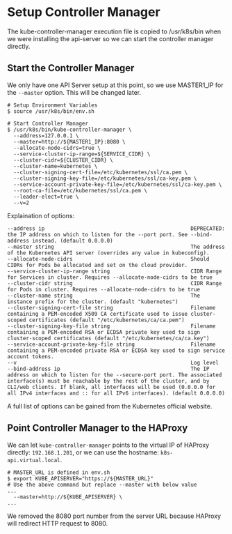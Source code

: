 # Setup Controller Manager

The kube-controller-manager execution file is copied to /usr/k8s/bin when we were installing the api-server so we can start the controller manager directly.

## Start the Controller Manager
We only have one API Server setup at this point, so we use MASTER1_IP for the `--master` option. This will be changed later.
```shell
# Setup Environment Variables
$ source /usr/k8s/bin/env.sh

# Start Controller Manager
$ /usr/k8s/bin/kube-controller-manager \
  --address=127.0.0.1 \
  --master=http://${MASTER1_IP}:8080 \
  --allocate-node-cidrs=true \
  --service-cluster-ip-range=${SERVICE_CIDR} \
  --cluster-cidr=${CLUSTER_CIDR} \
  --cluster-name=kubernetes \
  --cluster-signing-cert-file=/etc/kubernetes/ssl/ca.pem \
  --cluster-signing-key-file=/etc/kubernetes/ssl/ca-key.pem \
  --service-account-private-key-file=/etc/kubernetes/ssl/ca-key.pem \
  --root-ca-file=/etc/kubernetes/ssl/ca.pem \
  --leader-elect=true \
  --v=2
```

Explaination of options:
```shell
--address ip                                               DEPRECATED: the IP address on which to listen for the --port port. See --bind-address instead. (default 0.0.0.0)
--master string                                            The address of the Kubernetes API server (overrides any value in kubeconfig).
--allocate-node-cidrs                                      Should CIDRs for Pods be allocated and set on the cloud provider.
--service-cluster-ip-range string                          CIDR Range for Services in cluster. Requires --allocate-node-cidrs to be true
--cluster-cidr string                                      CIDR Range for Pods in cluster. Requires --allocate-node-cidrs to be true
--cluster-name string                                      The instance prefix for the cluster. (default "kubernetes")
--cluster-signing-cert-file string                         Filename containing a PEM-encoded X509 CA certificate used to issue cluster-scoped certificates (default "/etc/kubernetes/ca/ca.pem")
--cluster-signing-key-file string                          Filename containing a PEM-encoded RSA or ECDSA private key used to sign cluster-scoped certificates (default "/etc/kubernetes/ca/ca.key")
--service-account-private-key-file string                  Filename containing a PEM-encoded private RSA or ECDSA key used to sign service account tokens.
--v                                                        Log level
--bind-address ip                                          The IP address on which to listen for the --secure-port port. The associated interface(s) must be reachable by the rest of the cluster, and by CLI/web clients. If blank, all interfaces will be used (0.0.0.0 for all IPv4 interfaces and :: for all IPv6 interfaces). (default 0.0.0.0)
```

A full list of options can be gained from the Kubernetes official website.

## Point Controller Manager to the HAProxy
We can let `kube-controller-manager` points to the virtual IP of HAProxy directly: `192.168.1.201`, or we can use the hostname: `k8s-api.virtual.local`. 

```shell
# MASTER_URL is defined in env.sh
$ export KUBE_APISERVER="https://${MASTER_URL}"
# Use the above command but replace --master with below value
...
  --master=http://${KUBE_APISERVER} \
...
```
We removed the 8080 port number from the server URL because HAProxy will redirect HTTP request to 8080.